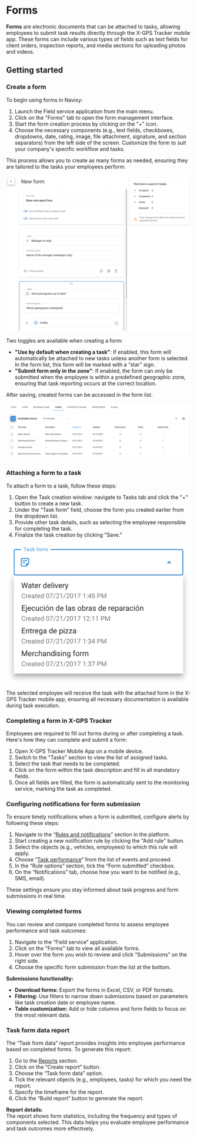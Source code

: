 # Forms

**Forms** are electronic documents that can be attached to tasks, allowing employees to submit task results directly through the X-GPS Tracker mobile app. These forms can include various types of fields such as text fields for client orders, inspection reports, and media sections for uploading photos and videos.

## Getting started

### Create a form

To begin using forms in Navixy:

1. Launch the Field service application from the main menu.
2. Click on the "Forms" tab to open the form management interface.
3. Start the form creation process by clicking on the "+" icon.
4. Choose the necessary components (e.g., text fields, checkboxes, dropdowns, date, rating, image, file attachment, signature, and section separators) from the left side of the screen. Customize the form to suit your company's specific workflow and tasks.

This process allows you to create as many forms as needed, ensuring they are tailored to the tasks your employees perform.

![image-20240816-160834.png](attachments/image-20240816-160834.png)

Two toggles are available when creating a form:

* **"Use by default when creating a task"**: If enabled, this form will automatically be attached to new tasks unless another form is selected. In the form list, this form will be marked with a “star” sign.
* **"Submit form only in the zone"**: If enabled, the form can only be submitted when the employee is within a predefined geographic zone, ensuring that task reporting occurs at the correct location.

After saving, created forms can be accessed in the form list.

![image-20240816-155915.png](attachments/image-20240816-155915.png)

### Attaching a form to a task

To attach a form to a task, follow these steps:

1. Open the Task creation window: navigate to Tasks tab and click the "+" button to create a new task.
2. Under the “Task form” field, choose the form you created earlier from the dropdown list.
3. Provide other task details, such as selecting the employee responsible for completing the task.
4. Finalize the task creation by clicking "Save."

![image-20240816-161010.png](attachments/image-20240816-161010.png)

The selected employee will receive the task with the attached form in the X-GPS Tracker mobile app, ensuring all necessary documentation is available during task execution.

### Completing a form in X-GPS Tracker

Employees are required to fill out forms during or after completing a task. Here's how they can complete and submit a form:

1. Open X-GPS Tracker Mobile App on a mobile device.
2. Switch to the "Tasks" section to view the list of assigned tasks.
3. Select the task that needs to be completed.
4. Click on the form within the task description and fill in all mandatory fields.
5. Once all fields are filled, the form is automatically sent to the monitoring service, marking the task as completed.

### Configuring notifications for form submission

To ensure timely notifications when a form is submitted, configure alerts by following these steps:

1. Navigate to the “[Rules and notifications](../rules-and-notifications/)” section in the platform.
2. Start creating a new notification rule by clicking the "Add rule" button.
3. Select the objects (e.g., vehicles, employees) to which this rule will apply.
4. Choose “[Task performance](../rules-and-notifications/scheduling-and-dispatching/task-performance.md)” from the list of events and proceed.
5. In the “Rule options” section, tick the “Form submitted” checkbox.
6. On the “Notifications” tab, choose how you want to be notified (e.g., SMS, email).

These settings ensure you stay informed about task progress and form submissions in real time.

### Viewing completed forms

You can review and compare completed forms to assess employee performance and task outcomes:

1. Navigate to the “Field service” application.
2. Click on the "Forms" tab to view all available forms.
3. Hover over the form you wish to review and click “Submissions” on the right side.
4. Choose the specific form submission from the list at the bottom.

**Submissions functionality:**

* **Download forms:** Export the forms in Excel, CSV, or PDF formats.
* **Filtering:** Use filters to narrow down submissions based on parameters like task creation date or employee name.
* **Table customization:** Add or hide columns and form fields to focus on the most relevant data.

### Task form data report

The “Task form data” report provides insights into employee performance based on completed forms. To generate this report:

1. Go to the [Reports](../reports/) section.
2. Click on the “Create report” button.
3. Choose the “Task form data” option.
4. Tick the relevant objects (e.g., employees, tasks) for which you need the report.
5. Specify the timeframe for the report.
6. Click the “Build report” button to generate the report.

**Report details:**\
The report shows form statistics, including the frequency and types of components selected. This data helps you evaluate employee performance and task outcomes more effectively.

